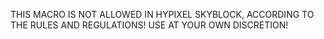 THIS MACRO IS NOT ALLOWED IN HYPIXEL SKYBLOCK, ACCORDING TO THE RULES AND REGULATIONS!
USE AT YOUR OWN DISCRETION!

